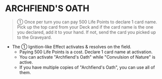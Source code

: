 # ARCHFIEND'S OATH

> ① Once per turn you can pay 500 Life Points to declare 1 card name. Pick up the top card from your Deck and if the card name is the one you declared, add it to your hand. If not, send the card you picked up to the Graveyard.

*   The ① Ignition-like Effect activates & resolves on the field.
    *   Paying 500 Life Points is a cost. Declare 1 card name at activation.
    *   You can activate "Archfiend's Oath" while "Convulsion of Nature" is active.
    *   If you have multiple copies of "Archfiend's Oath", you can use all of them.
